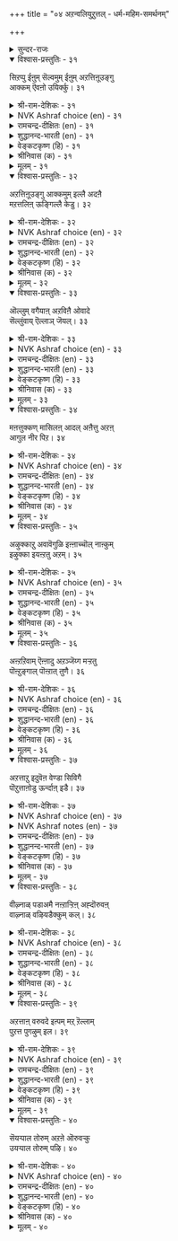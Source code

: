 +++
title = "०४ अऱन्वलियुऱुत्तल् - धर्म-महिम-समर्थनम्"

+++

<details><summary>सुन्दर-राजः</summary>

धर्म-महिम-समर्थनम्॥

धार्मिकैर् यति-वरैर् महात्मभिर् उपदिष्टे ऐहिक-पुरुषार्थ-त्रये  
अर्थकामवन् न भवति धर्मः,  
यतस् स ऐहिक-फलानाम् आमुष्मिक-स्वर्ग-फलस्य मोक्षस्य च साधनं भवति ।  
अतस् तन् महिमानुवर्णनम् अत्राधिकारे।
</details>


<details open><summary>विश्वास-प्रस्तुतिः - ३१</summary>

सिऱप्पु ईऩुम् सॆल्वमुम् ईऩुम् अऱत्तिऩूउङ्गु  
आक्कम् ऎवऩो उयिर्क्कु। ३१  
</details>

<details><summary>श्री-राम-देशिकः - ३१</summary>

धर्मात् सञ्जायते कीर्तिः  
धर्माद् **उत्पद्यते** धनम् ।  
धर्माद् अप्य् अधिकं वस्तु  
प्राणिनां किं नु वर्तते ॥ ३१॥
</details>

<details><summary>NVK Ashraf choice (en) - ३१</summary>

००३१  
What gain greater than virtue can a living man obtain,  
Which yields fame and fortune?  
(G.U. Pope), (K. Kannan)  
</details>

<details><summary>रामचन्द्र-दीक्षितः (en) - ३१</summary>

31\. ciṟappu īṉum; celvamum īṉum; aṟattiṉ ūuṅku  
ākkam evaṉō, uyirkku.

31\. Is there anything higher in life than Dharma? It secures glory and wealth.  
</details>

<details><summary>शुद्धानन्द-भारती (en) - ३१</summary>

1\. சிறப்புஈனும்; செல்வமும் ஈனும்; அறத்தினுஉங்கு  
ஆக்கம் எவனோ உயிர்க்கு  
From virtue weal and wealth outflow;  
What greater good can mankind know?         31  
</details>

<details><summary>वेङ्कटकृष्ण (हि) - ३१</summary>

31
मोक्षप्रद तो धर्म है, धन दे वही अमेय ।  
उससे बढ़ कर जीव को, है क्या कोई श्रेय ॥
</details>

<details><summary>श्रीनिवास (क) - ३१</summary>

31. श्रेयस्सु मत्तु ऐश्वर्यवन्नु तरुव धर्मक्किन्त मिगिलाद भाग्य एनुण्टु ई बाळिनल्लि?

</details>

<details><summary>मूलम् - ३१</summary>

सिऱप्पु ईऩुम् सॆल्वमुम् ईऩुम् अऱत्तिऩूउङ्गु  
आक्कम् ऎवऩो उयिर्क्कु। ३१  
</details>

<details open><summary>विश्वास-प्रस्तुतिः - ३२</summary>

अऱत्तिऩूउङ्गु आक्कमुम् इल्लै अदऩै  
मऱत्तलिऩ् ऊङ्गिल्लै केडु। ३२  
</details>

<details><summary>श्री-राम-देशिकः - ३२</summary>

धर्मानुष्ठान-विभवात्  
देहिनां **आयते** सुखम् ।  
धर्माणाम् अननुष्ठानाद्  
अनिष्टं **सम्भवेद्** इह ॥ ३२॥
</details>

<details><summary>NVK Ashraf choice (en) - ३२</summary>

००३२  
There is no greater gain than virtue.  
No surer path to ruin than its neglect.  
(Norman Cutler)  
</details>

<details><summary>रामचन्द्र-दीक्षितः (en) - ३२</summary>

32\. aṟattiṉ ūuṅku ākkamum illai; ataṉai  
maṟattaliṉ ūṅku illai kēṭu.

32\. Nothing is higher than Dharma; to forget it is wrought with greatest evil.  
</details>

<details><summary>शुद्धानन्द-भारती (en) - ३२</summary>

2\. அறத்தின் ஊங்கு ஆக்கமும் இல்லை; அதனை  
மறத்தலின் ஊங்குஇல்லை கேடு  
Virtue enhances joy and gain;  
Forsaking it is fall and pain.         32  
</details>

<details><summary>वेङ्कटकृष्ण (हि) - ३२</summary>

32
बढ़ कर कहीं सुधर्म से, अन्य न कुछ भी श्रेय ।  
भूला तो उससे बड़ा, और न कुछ अश्रेय ॥
</details>

<details><summary>श्रीनिवास (क) - ३२</summary>

32. धर्मक्किन्त मिगिलाद सम्पत्तु इल्ल ; अदन्नु मरॆयुवुदरिन्द मिगिलाद केडू इल्ल.

</details>

<details><summary>मूलम् - ३२</summary>

अऱत्तिऩूउङ्गु आक्कमुम् इल्लै अदऩै  
मऱत्तलिऩ् ऊङ्गिल्लै केडु। ३२  
</details>

<details open><summary>विश्वास-प्रस्तुतिः - ३३</summary>

ऒल्लुम् वगैयाऩ् अऱविऩै ओवादे  
सॆल्लुंवाय् ऎल्लाञ् जॆयल्। ३३  
</details>

<details><summary>श्री-राम-देशिकः - ३३</summary>

मनो-वाक्-काय-करणैः  
धर्म-कार्ये यथा-विधि ।  
**कर्तव्यं** स्यात् यथा-शक्ति  
समयस्यानुरोधतः ॥ ३३॥
</details>

<details><summary>NVK Ashraf choice (en) - ३३</summary>

००३३  
The right thing to do is to be righteous  
At all places and all times. *  
(K. Kannan)  
</details>

<details><summary>रामचन्द्र-दीक्षितः (en) - ३३</summary>

33\. ollum vakaiyāṉ aṟaviṉai ōvātē  
cellum vāy ellām ceyal.

33\. Avail yourself of all opportunities. Do not cease from practising Dharma on all possible occasions to the best of your ability.  
</details>

<details><summary>शुद्धानन्द-भारती (en) - ३३</summary>

3\. ஒல்லும் வகையான் அறவினை ஓவாதே  
செல்லும்வா யெல்லாஞ் செயல்  
Perform good deeds as much you can  
Always and everywhere, o man!         33  
</details>

<details><summary>वेङ्कटकृष्ण (हि) - ३३</summary>

33
यथाशक्ति करना सदा, धर्मयुक्त ही कर्म ।  
तन से मन से वचन से, सर्व रीती से धर्म  ।  
</details>

<details><summary>श्रीनिवास (क) - ३३</summary>

33. उचितवाद मार्गगळिन्द, सल्लतक्क ऎडगळल्लॆल्ल धर्मकार्यवन्नु बिडदॆ आचरिसिकॊण्डु बरबेकु.

</details>

<details><summary>मूलम् - ३३</summary>

ऒल्लुम् वगैयाऩ् अऱविऩै ओवादे  
सॆल्लुंवाय् ऎल्लाञ् जॆयल्। ३३  
</details>

<details open><summary>विश्वास-प्रस्तुतिः - ३४</summary>

मऩत्तुक्कण् मासिलऩ् आदल् अऩैत्तु अऱऩ्  
आगुल नीर पिऱ। ३४  
</details>

<details><summary>श्री-राम-देशिकः - ३४</summary>

यत् **कृतं** शुद्ध-मनसा  
स धर्म इति **कथ्यते** ।  
हृच्-छुद्धि-रहितं कर्म  
केवलाडम्बरार्थकम् ॥ ३४॥
</details>

<details><summary>NVK Ashraf choice (en) - ३४</summary>

००३४  
A blemishless mind is the basis of all virtue.  
Everything else is empty show.  
(S.M. Diaz)  
</details>

<details><summary>रामचन्द्र-दीक्षितः (en) - ३४</summary>

34\. maṉattukkaṇ mācu ilaṉ ātal; aṉaittu aṟaṉ;  
ākula nīra, piṟa.

34\. Be pure in mind. That is Dharma. All else is but pompous show.  
</details>

<details><summary>शुद्धानन्द-भारती (en) - ३४</summary>

4\. மனத்துக்கண் மாசிலன் ஆதல்; அனைத்துஅறன்;  
ஆகுல நீர பிற  
In spotless mind virtue is found  
And not in show and swelling sound.         34  
</details>

<details><summary>वेङ्कटकृष्ण (हि) - ३४</summary>

34
मन का होना मल रहित, इतना ही है धर्म ।  
बाकी सब केवल रहे, ठाट-बाट के कर्म ॥
</details>

<details><summary>श्रीनिवास (क) - ३४</summary>

34. मनदल्लि निर्मलनादरॆ अदे धर्म ; मत्तॆल्लवू बरिय आडम्बर.

</details>

<details><summary>मूलम् - ३४</summary>

मऩत्तुक्कण् मासिलऩ् आदल् अऩैत्तु अऱऩ्  
आगुल नीर पिऱ। ३४  
</details>

<details open><summary>विश्वास-प्रस्तुतिः - ३५</summary>

अऴुक्काऱु अवावॆगुळि इऩ्ऩाच्चॊल् नाऩ्कुम्  
इऴुक्का इयऩ्ऱतु अऱम्। ३५  
</details>

<details><summary>श्री-राम-देशिकः - ३५</summary>

क्रोधो लोभः कठोरोक्तिर्  
असूयेति चतुर्विधान् ।  
दोषान् विना **कृते कार्ये**  
धर्म इत्य् **उच्यते** बुधैः ॥ ३५॥
</details>

<details><summary>NVK Ashraf choice (en) - ३५</summary>

००३५  
Envy, greed, wrath and harsh words:  
These four avoided is virtue.  
(P.S. Sundaram)  
</details>

<details><summary>रामचन्द्र-दीक्षितः (en) - ३५</summary>

35\. aḻukkāṟu, avā, vekuḷi, iṉṉāc col, nāṉkum  
iḻukkā iyaṉṟatu-aṟam.

35\. That course of conduct that steers clear of every desire, wrath, and offensive speech — is alone Dharma.  
</details>

<details><summary>शुद्धानन्द-भारती (en) - ३५</summary>

5\. அழுக்காறு அவாவெகுளி இன்னாச்சொல் நான்கும்  
இழுக்கா இயன்றது அறம்  
Four ills eschew and virtue reach,  
Lust, anger, envy, evil-speech.         35  
</details>

<details><summary>वेङ्कटकृष्ण (हि) - ३५</summary>

35
क्रोध लोभ फिर कटुवचन, और जलन ये चार ।  
इनसे बच कर जो हुआ, वही धर्म का सार ॥
</details>

<details><summary>श्रीनिवास (क) - ३५</summary>

35. असूयॆ, अळियासॆ, कोप, मनस्सु नोयुव मातु ई नाल्कन्नु तॊरॆदु बिडुवुदे धर्म.

</details>

<details><summary>मूलम् - ३५</summary>

अऴुक्काऱु अवावॆगुळि इऩ्ऩाच्चॊल् नाऩ्कुम्  
इऴुक्का इयऩ्ऱतु अऱम्। ३५  
</details>

<details open><summary>विश्वास-प्रस्तुतिः - ३६</summary>

अऩ्ऱऱिवाम् ऎऩ्ऩादु अऱञ्जॆय्ग मऱ्ऱतु  
पॊऩ्ऱुङ्गाल् पॊऩ्ऱात् तुणै। ३६  
</details>

<details><summary>श्री-राम-देशिकः - ३६</summary>

पश्चाद् इति मतिं त्यक्त्वा  
बाल्ये धर्मे **वितन्वतः** ।  
स धर्मो मृत्यु-कालेऽपि  
स्थितः **साह्यकरो भवेत्** ॥ ३६॥
</details>

<details><summary>NVK Ashraf choice (en) - ३६</summary>

००३६  
Defer not virtue but practice now.  
At the dying hour she will be your undying friend. *  
(W.H. Drew and J. Lazarus)  
</details>

<details><summary>रामचन्द्र-दीक्षितः (en) - ३६</summary>

36\. 'aṉṟu aṟivām' eṉṉātu, aṟam ceyka; maṟṟu atu  
poṉṟuṅkāl poṉṟāt tuṇai.

36\. Do not postpone doing Dharma. Do it now. For it will be a never failing friend at your death.  
</details>

<details><summary>शुद्धानन्द-भारती (en) - ३६</summary>

6\. அன்றறிவாம் என்னாது அறஞ்செய்க மற்றது  
பொன்றுங்கால் பொன்றாத் துணை  
Do good enow; defer it not  
A deathless aid in death if sought.         36  
</details>

<details><summary>वेङ्कटकृष्ण (हि) - ३६</summary>

36
'बाद करें मरते समय', सोच न यों, कर धर्म ।  
जान जाय जब छोड़ तन, चिर संगी है धर्म ॥
</details>

<details><summary>श्रीनिवास (क) - ३६</summary>

36. धर्मवन्नु मुन्दॆ ऎन्दादरू आचरिसिदरायितु ऎन्दु उपेक्षिसदॆ, इन्दे कैगॊळ्ळबेकु ; अदे मरण कालक्कॆ नॆलॆयाद आधार.

</details>

<details><summary>मूलम् - ३६</summary>

अऩ्ऱऱिवाम् ऎऩ्ऩादु अऱञ्जॆय्ग मऱ्ऱतु  
पॊऩ्ऱुङ्गाल् पॊऩ्ऱात् तुणै। ३६  
</details>

<details open><summary>विश्वास-प्रस्तुतिः - ३७</summary>

अऱत्ताऱु इदुवॆऩ वेण्डा सिविगै  
पॊऱुत्ताऩोडु ऊर्न्दाऩ् इडै। ३७  
</details>

<details><summary>श्री-राम-देशिकः - ३७</summary>

शिबिका-वाहकं **दृष्ट्वा**  
तत्रत्यञ् च **समक्षतः** ।  
धर्म-प्रभावे +++(पूर्व-जन्म-कर्मानुमानेन)+++ सुज्ञेये  
कुतः शास्त्रं, कुतः श्रुतिः ॥ ३७॥ +++(5)+++
</details>

<details><summary>NVK Ashraf choice (en) - ३७</summary>

००३७  
Inquiring about virtues' benefits? See that between  
The rider and bearer of a palanquin. *  
(Satguru Subramuniyaswami), (M.S. Poornalingam Pillai)  
</details>

<details><summary>NVK Ashraf notes (en) - ३७</summary>

३७. (V.V.S. Aiyar)'s translation would explain this better: "Ask me not, What will it profit a man if he is righteous? Look at the bearer of the palanquin and him that rideth on it."
</details>

<details><summary>रामचन्द्र-दीक्षितः (en) - ३७</summary>

37\. 'aṟattu āṟu itu' eṉa vēṇṭā; civikai  
poṟuttāṉoṭu ūrntāṉ iṭai.

37\. Why search for the fruits of Dharma? Behold the one in the palanquin and the palanquin-bearer.  
</details>

<details><summary>शुद्धानन्द-भारती (en) - ३७</summary>

7\. அறத்தாறு இதுஎன வேண்டா சிவிகை  
பொறுத்தானோடு ஊர்ந்தான் இடை  
Litter-bearer and rider say  
Without a word, the fortune's way.         37  
</details>

<details><summary>वेङ्कटकृष्ण (हि) - ३७</summary>

37
धर्म-कर्म के सुफल का, क्या चाहिये प्रमाण ।  
शिविकारूढ़, कहार के, अंतर से तू जान ॥
</details>

<details><summary>श्रीनिवास (क) - ३७</summary>

37. धर्मद फल इदॆन्दु व्यर्थवागि वर्णिसबेड. पल्लक्कि हॊरुववनल्लि मत्तु पल्लक्कियल्लि कुळितिरुववनल्लि नोडु.

</details>

<details><summary>मूलम् - ३७</summary>

अऱत्ताऱु इदुवॆऩ वेण्डा सिविगै  
पॊऱुत्ताऩोडु ऊर्न्दाऩ् इडै। ३७  
</details>

<details open><summary>विश्वास-प्रस्तुतिः - ३८</summary>

वीऴ्नाळ् पडाअमै नऩ्ऱाऱ्ऱिऩ् अह्दॊरुवऩ्  
वाऴ्नाळ् वऴियडैक्कुम् कल्। ३८  
</details>

<details><summary>श्री-राम-देशिकः - ३८</summary>

अनुस्यूततया धर्म-  
कार्ये जन्मनि यत् **कृतम्** ।  
तत् पुनर्-जन्म-मार्गस्य  
**निरोधक-शिलायते** ॥ ३८॥
</details>

<details><summary>NVK Ashraf choice (en) - ३८</summary>

००३८  
The good you do without wasting a day  
Is the stone that blocks the way to rebirth. *  
(P.S. Sundaram)  
</details>

<details><summary>रामचन्द्र-दीक्षितः (en) - ३८</summary>

38\. vīḻ nāḷ paṭāamai naṉṟu āṟṟiṉ, aḵtu oruvaṉ  
vāḻ nāḷ vaḻi aṭaikkum kal.

38\. If one were to practise righteousness every day it would be the stone that blocks the way to re-birth.  
</details>

<details><summary>शुद्धानन्द-भारती (en) - ३८</summary>

8\. வீழ்நாள் படாஅமை நன்றாற்றின் அஃதொருவன்  
வாழ்நாள் வழியடைக்குங் கல்  
Like stones that block rebirth and pain  
Are doing good and good again.         38  
</details>

<details><summary>वेङ्कटकृष्ण (हि) - ३८</summary>

38
बिना गँवाए व्यर्थ दिन, खूब करो यदि धर्म ।  
जन्म-मार्ग को रोकता, शिलारूप वह धर्म ॥
</details>

<details><summary>श्रीनिवास (क) - ३८</summary>

38. दिनवॊन्दू व्यर्थमाडदन्तॆ सद्दर्मवन्नु कैगॊण्डरॆ अदु ऒब्बन मरु हुट्टु इल्लदन्तॆ माडुत्तदॆ. अवन मरुहुट्टिन हादियल्लि अदु अड्डवागिट्ट कल्लिनन्तॆ नॆरवागुत्तदॆ.

</details>

<details><summary>मूलम् - ३८</summary>

वीऴ्नाळ् पडाअमै नऩ्ऱाऱ्ऱिऩ् अह्दॊरुवऩ्  
वाऴ्नाळ् वऴियडैक्कुम् कल्। ३८  
</details>

<details open><summary>विश्वास-प्रस्तुतिः - ३९</summary>

अऱत्ताऩ् वरुवदे इऩ्पम् मऱ् ऱॆल्लाम्  
पुऱत्त पुगऴुम् इल। ३९  
</details>

<details><summary>श्री-राम-देशिकः - ३९</summary>

यल् **लब्धं** धर्म-मार्गेण  
तद् एव **सुखम् इष्यते** ।  
अ-धर्माद् वस्तु यत् **प्राप्तं**  
न सा कीर्तिर् न तत् सुखम् ॥ ३९॥
</details>

<details><summary>NVK Ashraf choice (en) - ३९</summary>

००३९  
Virtue alone brings happiness;  
All else is naught, and without praise. *  
(P.S. Sundaram)  
</details>

<details><summary>रामचन्द्र-दीक्षितः (en) - ३९</summary>

39\. aṟattāṉ varuvatē iṉpam; maṟṟu ellām  
puṟatta; pukaḻum ila.

39\. Happiness springs only from Dharma. All else is sorrow and merits no praise.  
</details>

<details><summary>शुद्धानन्द-भारती (en) - ३९</summary>

9\. அறத்தான் வருவதே இன்பம்:மற் றெல்லாம்  
புறத்த புகழும் இல  
Weal flows only from virtue done  
The rest is rue and renown gone.         39  
</details>

<details><summary>वेङ्कटकृष्ण (हि) - ३९</summary>

39
धर्म-कर्म से जो हुआ, वही सही सुख-लाभ ।  
अन्य कर्म से सुख नहीं, न तो कीर्ति का लाभ ॥
</details>

<details><summary>श्रीनिवास (क) - ३९</summary>

39. धर्म मार्गदिन्द बरुवुदे सुख ; उळिदॆल्लवू असुखक्कॆ नॆलॆ ; अवुगळल्लि कीर्तियू इल्ल.

</details>

<details><summary>मूलम् - ३९</summary>

अऱत्ताऩ् वरुवदे इऩ्पम् मऱ् ऱॆल्लाम्  
पुऱत्त पुगऴुम् इल। ३९  
</details>

<details open><summary>विश्वास-प्रस्तुतिः - ४०</summary>

सॆयऱ्पाल तोरुम् अऱऩे ऒरुवऱ्कु  
उयऱ्पाल तोरुम् पऴि। ४०  
</details>

<details><summary>श्री-राम-देशिकः - ४०</summary>

सत्-कर्मैव सदा **कार्यं**  
सर्व-यत्नेन मानवैः ।  
अपवाद-करं चान्यत्  
वर्जनीयतयोच्यते ॥ ४०॥
</details>

<details><summary>NVK Ashraf choice (en) - ४०</summary>

००४०  
Virtue is that which should be done.  
And vice is that which should be shun.  
(G.U. Pope), (Kasthuri Sreenivasan)  
</details>

<details><summary>रामचन्द्र-दीक्षितः (en) - ४०</summary>

40\. ceyaṟpālatu ōrum aṟaṉē; oruvaṟku  
uyaṟpālatu ōrum paḻi.

40\. To do good and to avoid evil must be the law of our being.
</details>

<details><summary>शुद्धानन्द-भारती (en) - ४०</summary>

10\. செயற்பால தோரும் அறனே ஒருவற்கு  
உயற்பால தோரும் பழி.  
Worthy act is virtue done  
Vice is what we ought to shun.         40  
</details>

<details><summary>वेङ्कटकृष्ण (हि) - ४०</summary>

40
करने योग्य मनुष्य के, धर्म-कर्म ही मान ।  
निन्दनीय जो कर्म हैं, वर्जनीय ही जान ॥
</details>

<details><summary>श्रीनिवास (क) - ४०</summary>

40. माडबेकादुदु धर्मवॊन्दे ; बिडबेकादुदु निन्दॆ.
</details>

<details><summary>मूलम् - ४०</summary>

सॆयऱ्पाल तोरुम् अऱऩे ऒरुवऱ्कु  
उयऱ्पाल तोरुम् पऴि। ४०  
</details>


